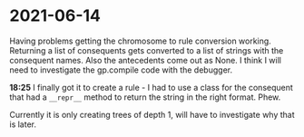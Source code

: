 # 2021-06-14

Having problems getting the chromosome to rule conversion working.  Returning a list of consequents gets converted to a list of strings with the consequent names.  Also the antecedents come out as None.   I think I will need to investigate the gp.compile code with the debugger.

**18:25**  I finally got it to create a rule - I had to use a class for the consequent that had a `__repr__` method to return the string in the right format.   Phew. 

Currently it is only creating trees of depth 1, will have to investigate why that is later.
